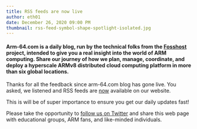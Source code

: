 ```yaml
---
title: RSS feeds are now live
author: eth01
date: December 26, 2020 09:00 PM
thumbnail: rss-feed-symbol-shape-spotlight-isolated.jpg
---
```


#### Arm-64.com is a daily blog, run by the technical folks from the [Fosshost](https://fosshost.org) project, intended to give you a real insight into the world of ARM computing. Share our journey of how we plan, manage, coordinate, and deploy a hyperscale ARMv8 distributed cloud computing platform in more than six global locations.

Thanks for all the feedback since arm-64.com blog has gone live. You asked, we listened and RSS feeds are <a href="https://arm-64.com/feed.xml">now</a> available on our website.

This is will be of super importance to ensure you get our daily updates fast!

Please take the opportunity to [follow us on
Twitter](https://twitter.com/fosshostorg) and share this web page with educational
groups, ARM fans, and like-minded individuals.

